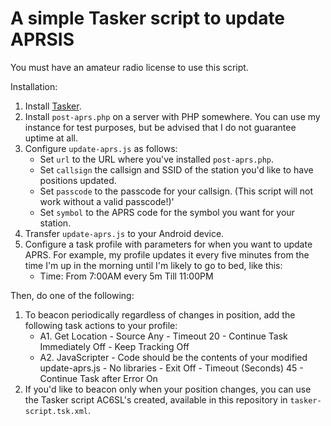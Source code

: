 # A simple Tasker script to update APRSIS

You must have an amateur radio license to use this script.


Installation:
1.  Install [Tasker](https://play.google.com/store/apps/details?id=net.dinglisch.android.taskerm&hl=en_US).
1.  Install `post-aprs.php` on a server with PHP somewhere. You can use my instance for test purposes, but be advised that I do not guarantee uptime at all.
1. Configure `update-aprs.js` as follows:
   - Set `url` to the URL where you've installed `post-aprs.php`.
   - Set `callsign` the callsign and SSID of the station you'd like to have positions updated.
   - Set `passcode` to the passcode for your callsign. (This script will not work without a valid passcode!)'
   - Set `symbol` to the APRS code for the symbol you want for your station.
1. Transfer `update-aprs.js` to your Android device.
1. Configure a task profile with parameters for when you want to update APRS. For example, my profile updates it every five minutes from the time I'm up in the morning until I'm likely to go to bed, like this:
   - Time: From 7:00AM every 5m Till 11:00PM
   
   
Then, do one of the following:
1. To beacon periodically regardless of changes in position, add the following task actions to your profile:
   - A1. Get Location - Source Any - Timeout 20 - Continue Task Immediately Off - Keep Tracking Off
   - A2. JavaScripter - Code should be the contents of your modified update-aprs.js - No libraries - Exit Off - Timeout (Seconds) 45 - Continue Task after Error On
2. If you'd like to beacon only when your position changes, you can use the Tasker script AC6SL's created, available in this repository in `tasker-script.tsk.xml`.

